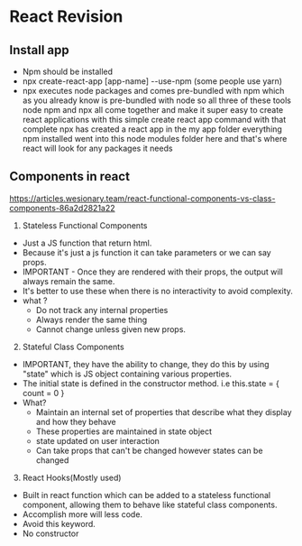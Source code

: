 # React Revision
## Install app
- Npm should be installed
- npx create-react-app [app-name] --use-npm (some people use yarn)
- npx executes node packages and comes pre-bundled with npm which as you already know is pre-bundled with node so all three of these tools node npm and npx all come together and make it super easy to create react applications with this simple create react app command with that complete npx has created a react app in the my app folder everything npm installed went into this node modules folder here and that's where react will look for any packages it needs

## Components in react
https://articles.wesionary.team/react-functional-components-vs-class-components-86a2d2821a22
1. Stateless Functional Components
- Just a JS function that return html.
- Because it's just a js function it can take parameters or we can say props.
- IMPORTANT - Once they are rendered with their props, the output will always remain the same.
- It's better to use these when there is no interactivity to avoid complexity.
- what ?
    - Do not track any internal properties
    - Always render the same thing
    - Cannot change unless given new props.
2. Stateful Class Components
- IMPORTANT, they have the ability to change, they do this by using "state" which is JS object containing various properties.
- The initial state is defined in the constructor method. i.e this.state = { count = 0 }
- What?
    - Maintain an internal set of properties that describe what they display and how they behave
    - These properties are maintained in state object
    - state updated on user interaction
    - Can take props that can't be changed however states can be changed
3. React Hooks(Mostly used)
- Built in react function which can be added to a stateless functional component, allowing them to behave like stateful class components.
- Accomplish more will less code.
- Avoid this keyword.
- No constructor